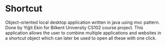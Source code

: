 # Shortcut
Object-oriented local desktop application written in java using mvc pattern.
Done by Yiğit Ekin for Bilkent University CS102 course project.
This application allows the user to combine multiple applications and websites in a shortcut object 
which can later be used to open all these with one click.
